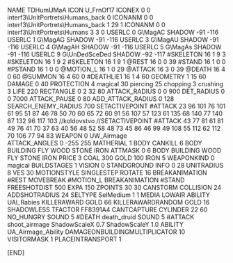 NAME 			TDHumUMaA
ICON 			U_FrnOf17
ICONEX 0 0 interf3\UnitPortrets\Humans_back 0
ICONANM 0 0 interf3\UnitPortrets\Humans_back 1 29 1
ICONANM 0 0 interf3\UnitPortrets\Humans 3 3 0
USERLC 			0 G\MagAC SHADOW -91 -116
USERLC 			1 G\MagAG SHADOW -91 -116
USERLC 			3 G\MagAU SHADOW -91 -116
USERLC 			4 G\MagAH SHADOW -91 -116
USERLC 			5 G\MagAs SHADOW -91 -116
USERLC 			9 G\UnDedSceDed SHADOW -92 -117
#SKELETON               16 1 9 3
#SKELETON               16 1 9 2
#SKELETON               16 1 9 1
@REST      		16 0 0 39
#STAND     		16 1 0 0
#PSTAND    		16 1 0 0
@MOTION_L  		16 1 0 29
@ATTACK    		16 3 0 39
@DEATH     		16 4 0 60
@SUMMON     		16 4 60 0 
#DEATHLIE1 		16 1 4 60
GEOMETRY 		1 15 60
DAMAGE   		0 40
PROTECTION 		4 magical 30 piercing 25 chopping 3 crushing 3
LIFE     		220
RECTANGLE 		0 2 32 80
ATTACK_RADIUS 		0 0 900
DET_RADIUS 		0 0 7000
ATTACK_PAUSE 		0 80
ADD_ATTACK_RADIUS 	0 128
SEARCH_ENEMY_RADIUS 	700
SETACTIVEPOINT 		#ATTACK 23 96 101 76 101 61 95 51 87 46 78 50 70 60 65 72 60 91 56 107 57 123 61 135 68 140 77 140 87 132 96 117 103 
//koldovstvo
//SETACTIVEPOINT	#ATTACK 43 77 81 61 81 49 76 41 70 37 63 40 56 48 52 58 48 73 45 86 46 99 49 108 55 112 62 112 70 106 77 94 83 
WEAPON 			0 UW_Airmage		
ATTACK_ANGLES 	 	0 -255 255
MATHERIAL 		1 BODY
CANKILL 		6 BODY BUILDING FLY WOOD STONE IRON
ATTMASK 0 6 BODY BUILDING WOOD FLY STONE IRON
PRICE 			3 COAL 300 GOLD 100 IRON 5
WEAPONKIND 		0 magical
BUILDSTAGES 		1
VISION 			0
STANDGROUND
INFO 			0 28
UNITRADIUS 		8
VES 			30
MOTIONSTYLE 		SINGLESTEP
ROTATE 			16
BREAKANIMATION 		#REST
MOVEBREAK 		#MOTION_L
BREAKANIMATION 		#STAND
FREESHOTDIST 		500
EXPA 			150
ZPOINTS	30 30
CANSTORM
COLLISION 24
ADDSHOTRADIUS 24
SELTYPE SelMedium 1 1
MEDIA LOWAIR
ABILITY UAI_Rabies
KILLERAWARD             GOLD 66
KILLERAWARDRANDOM       GOLD 16
SHADOWLESS
TFACTOR FF8391A4
CANTCAPTURE
CYLINDER 22 60
NO_HUNGRY
SOUND 5 #DEATH death_druid
SOUND 5 #ATTACK shoot_airmage
ShadowScaleX 0.7
ShadowScaleY 1.0
ABILITY UA_Airmage_Ability
DAMAGEONBUILDINGMULTIPLICATOR 10
VISITORMASK 1
PLACEINTRANSPORT 1

[END]
